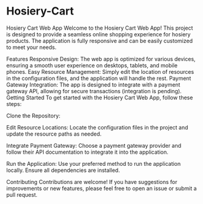# Hosiery-Cart
Hosiery Cart Web App
Welcome to the Hosiery Cart Web App! This project is designed to provide a seamless online shopping experience for hosiery products. The application is fully responsive and can be easily customized to meet your needs.

Features
Responsive Design: The web app is optimized for various devices, ensuring a smooth user experience on desktops, tablets, and mobile phones.
Easy Resource Management: Simply edit the location of resources in the configuration files, and the application will handle the rest.
Payment Gateway Integration: The app is designed to integrate with a payment gateway API, allowing for secure transactions (integration is pending).
Getting Started
To get started with the Hosiery Cart Web App, follow these steps:

Clone the Repository:


Edit Resource Locations: Locate the configuration files in the project and update the resource paths as needed.

Integrate Payment Gateway: Choose a payment gateway provider and follow their API documentation to integrate it into the application.

Run the Application: Use your preferred method to run the application locally. Ensure all dependencies are installed.

Contributing
Contributions are welcome! If you have suggestions for improvements or new features, please feel free to open an issue or submit a pull request.
